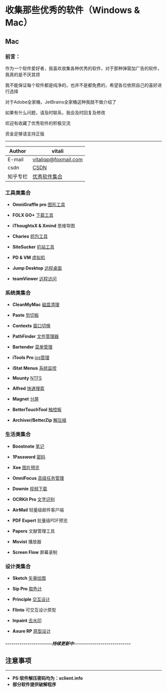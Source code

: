 # 收集那些优秀的软件（Windows & Mac）

## Mac

### 前言：

作为一个软件爱好者，我喜欢收集各种优秀的软件，对于那种弹窗加广告的软件，我真的是不厌其烦   

我不能保证每个软件都是纯净的，也并不是都免费的，希望各位依照自己的喜好进行选择   

对于Adobe全家桶，JetBrains全家桶这种我就不做介绍了  

如果有什么问题，请及时联系，我会及时回复及修改

欢迎有收藏了优秀软件的积极交流

资金足够请支持正版

****

|Author|vitali|
|---|---
|E-mail|vitaliqp@foxmail.com
|csdn|[CSDN](https://blog.csdn.net/baidu_35154065/article/details/81213468)
|知乎专栏|[优秀软件集合](https://zhuanlan.zhihu.com/vitali-software)


### 工具类集合

* **OmniGraffle pro** [图形工具](./Mac/Tools/drawing)  

* **FOLX GO+**	  [下载工具](./Mac/Tools/download) 

* **iThoughtsX & Xmind** 思维导图  

* **Charies**  [抓包工具](./Mac/Tools/catch) 

* **SiteSucker**  [扒站工具](./Mac/Tools/catch) 

* **PD & VM**  [虚拟机](./Mac/Tools/virtual/PD) 

* **Jump Desktop**  [远程桌面](./Mac/Tools/remoteControl) 

* **teamViewer**  [远程访问](./Mac/Tools/remoteControl) 

### 系统类集合

* **CleanMyMac** [磁盘清理](./Mac/System/clean)

* **Paste**  [剪切板](./Mac/System/Clipboard)

* **Contexts**	[窗口切换](./Mac/System/fastSwitching)

* **PathFinder**		[文件管理器](./Mac/System/fileManager)

* **Bartender**		[菜单管理](./Mac/System/menu)

* **iTools Pro**		[ios管理](./Mac/System/mobileManager)

* **iStat Menus**	[系统监控](./Mac/System/monitoring)

* **Mounty**		[NTFS](./Mac/System/NTFS)

* **Alfred**		[快速搜索](./Mac/System/search)

* **Magnet**		[分屏](./Mac/System/SplitScreen)

* **BetterTouchTool**	[触控板](./Mac/System/touch)

* **Archiver/BetterZip**	[解压缩](./Mac/System/unzip)  

### 生活类集合

* **Boostnote**	[笔记](./Mac/Daily/noteManager)  

* **1Password**	[密码](./Mac/Daily/passwordManager)  

* **Xee**	[图片预览](./Mac/Daily/pictureManager)  

* **OmniFocus**	[高级任务管理](./Mac/Daily/taskManager)  

* **Downie**	[视频下载](./Mac/Daily/videoManager)  

* **OCRKit Pro**	[文字识别](./Mac/Daily/wordsManager) 

* **AirMail** 轻量级邮件客户端

* **PDF Expert** 批量级PDF预览  

* **Papers** 文献管理工具

* **Movist** 播放器

* **Screen Flow** 屏幕录制

### 设计类集合

* **Sketch**	[矢量绘图](./Mac/Design/Vector)

* **Sip Pro**	[取色计](./Mac/Design/Color)

* **Principle**	[交互设计](./Mac/Design/Interactive)

* **Flinto**	可交互设计原型

* **Inpaint**	 [去水印](./Mac/Design/Watermark)

* **Axure RP** [原型设计](./Mac/Design/Prototype) 


##### -----------------------持续更新中----------------------------  

## 注意事项
***

* **PS:软件解压密码均为：xclient.info**
* **部分软件提供破解程序**
